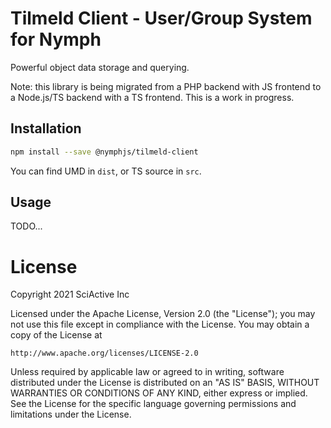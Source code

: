 # Tilmeld Client - User/Group System for Nymph

Powerful object data storage and querying.

Note: this library is being migrated from a PHP backend with JS frontend to a Node.js/TS backend with a TS frontend. This is a work in progress.

## Installation

```sh
npm install --save @nymphjs/tilmeld-client
```

You can find UMD in `dist`, or TS source in `src`.

## Usage

TODO...

# License

Copyright 2021 SciActive Inc

Licensed under the Apache License, Version 2.0 (the "License");
you may not use this file except in compliance with the License.
You may obtain a copy of the License at

    http://www.apache.org/licenses/LICENSE-2.0

Unless required by applicable law or agreed to in writing, software
distributed under the License is distributed on an "AS IS" BASIS,
WITHOUT WARRANTIES OR CONDITIONS OF ANY KIND, either express or implied.
See the License for the specific language governing permissions and
limitations under the License.
